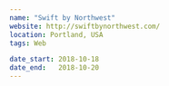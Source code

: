 ```yaml
---
name: "Swift by Northwest"
website: http://swiftbynorthwest.com/
location: Portland, USA
tags: Web

date_start: 2018-10-18
date_end:   2018-10-20
---
```


